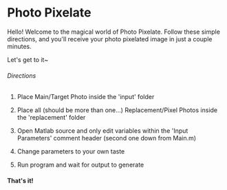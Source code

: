 <h1> Photo Pixelate </h1>

Hello! Welcome to the magical world of Photo Pixelate. 
Follow these simple directions, and you'll receive your 
photo pixelated image in just a couple minutes. 

Let's get to it~

<h6>Directions</h6>

1. Place Main/Target Photo inside the 'input' folder

2. Place all (should be more than one...) Replacement/Pixel Photos inside the 'replacement' folder

3. Open Matlab source and only edit variables within the 'Input Parameters' comment header (second one down from Main.m)

4. Change parameters to your own taste

5. Run program and wait for output to generate

<h4>That's it!</h4>
